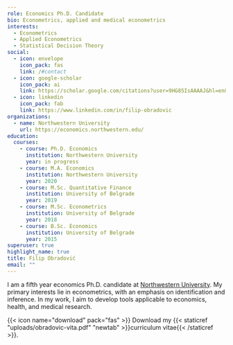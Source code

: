 ```yaml
---
role: Economics Ph.D. Candidate
bio: Econometrics, applied and medical econometrics
interests:
  - Econometrics
  - Applied Econometrics
  - Statistical Decision Theory
social:
  - icon: envelope
    icon_pack: fas
    link: /#contact
  - icon: google-scholar
    icon_pack: ai
    link: https://scholar.google.com/citations?user=9HG85IsAAAAJ&hl=en&oi=ao
  - icon: linkedin
    icon_pack: fab
    link: https://www.linkedin.com/in/filip-obradovic
organizations:
  - name: Northwestern University
    url: https://economics.northwestern.edu/
education:
  courses:
    - course: Ph.D. Economics
      institution: Northwestern University
      year: in progress
    - course: M.A. Economics
      institution: Northwestern University
      year: 2020
    - course: M.Sc. Quantitative Finance
      institution: University of Belgrade
      year: 2019
    - course: M.Sc. Econometrics
      institution: University of Belgrade
      year: 2018
    - course: B.Sc. Economics
      institution: University of Belgrade
      year: 2015
superuser: true
highlight_name: true
title: Filip Obradović
email: ""
---
```

I am a fifth year economics Ph.D. candidate at [Northwestern University](https://economics.northwestern.edu/). My primary interests lie in econometrics, with an emphasis on identification and inference. In my work, I aim to develop tools applicable to economics, health, and medical research.

{{< icon name="download" pack="fas" >}} Download my {{< staticref "uploads/obradovic-vita.pdf" "newtab" >}}curriculum vitae{{< /staticref >}}.
